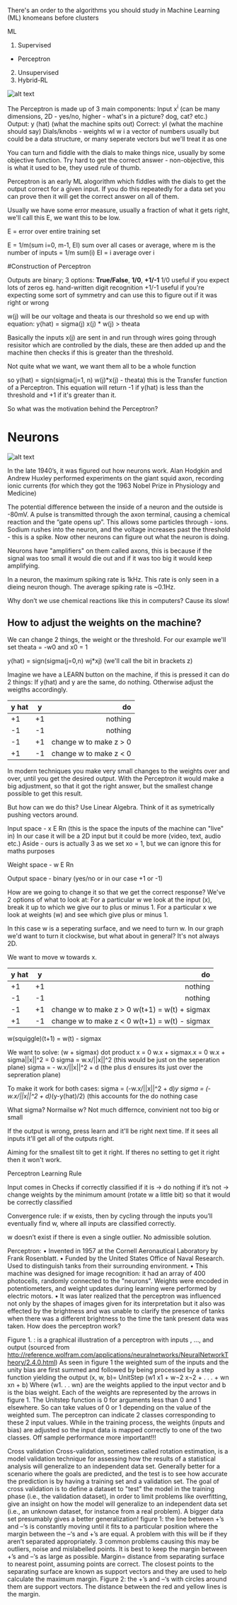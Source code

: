 There's an order to the algorithms you should study in Machine Learning (ML) knomeans before clusters

ML 
1. Supervised 
* Perceptron 
2. Unsupervised
3. Hybrid-RL



![alt text](https://dwave.files.wordpress.com/2011/05/qc_ai_diag1b.jpg "Picture of peceptron")

The Perceptron is made up of 3 main components:
Input x<sup>i</sup> (can be many dimensions, 2D - yes/no, higher - what's in a picture? dog, cat? etc.) 
Output: y (hat) (what the machine spits out)
Correct: yI (what the machine should say)
Dials/knobs - weights wI w i a vector of numbers usually but could be a data structure, or many seperate vectors but we'll treat it as one 

You can turn and fiddle with the dials to make things nice, usually by some objective function.
Try hard to get the correct answer - non-objective, this is what it used to be, they used rule of thumb.

Perceptron is an early ML alogorithm which fiddles with the dials to get the output correct for a given input.
If you do this repeatedly for a data set you can prove then it will get the correct answer on all of them.

Usually we have some error measure, usually a fraction of what it gets right, we'll call this E, we want this to be low.

E = error over entire training set

E = 1/m(sum i=0, m-1, EI)  sum over all cases or average, where m is the number of inputs
  = 1/m sum(i) EI
  = <EI>i average over i

#Construction of Perceptron

Outputs are binary; 3 options: **True/False**, **1/0**, **+1/-1** 
1/0 useful if you expect lots of zeros eg. hand-written digit recognition
+1/-1 useful if you're expecting some sort of symmetry and can use this to figure out if it was right or wrong

w(j) will be  our voltage and theata is our threshold so we end up with equation:
y(hat) = sigma(j) x(j) * w(j) > theata

Basically the inputs x(j) are sent in and run through wires going through resisitor which are controlled by the dials, these are then added up and the machine then checks if this is greater than the threshold.

Not quite what we want, we want them all to be a whole function

so y(hat) = sign(sigma(j=1, n) w(j)*x(j) - theata) this is the Transfer function of a Perceptron. This equation will return -1 if y(hat) is less than the threshold and +1 if it's greater than it. 

So what was the motivation behind the Perceptron?
# Neurons

![alt text](http://www.explorecuriocity.org/Portals/2/article%20images/3756/1280px-Neuron.svg.png "Neuron diagram")

In the late 1940’s, it was figured out how neurons work. Alan Hodgkin and Andrew Huxley performed experiments on the giant squid axon, recording ionic currents (for which they got the 1963 Nobel Prize in Physiology and Medicine)


The potential difference between the inside of a neuron and the outside is -80mV. A pulse is transmitted through the axon terminal, causing a chemical reaction and the “gate opens up”. This allows some particles through - ions. Sodium rushes into the neuron, and the voltage increases past the threshold - this is a spike. Now other neurons can figure out what the neuron is doing.

Neurons have "amplifiers" on them called axons, this is because if the signal was too small it would die out and if it was too big it would keep amplifying. 

In a neuron, the maximum spiking rate is 1kHz. This rate is only seen in a dieing neuron though. The average spiking rate is ~0.1Hz.

Why don’t we use chemical reactions like this in computers? Cause its slow!


## How to adjust the weights on the machine?

We can change 2 things, the weight or the threshold. 
For our example we'll set theata = -w0 and x0 = 1

y(hat) = sign(sigma(j=0,n) wj*xj)  (we'll call the bit in brackets z)

Imagine we have a LEARN button on the machine, if this is pressed it can do 2 things:
If y(hat) and y are the same, do nothing. Otherwise adjust the weigths accordingly.

| y hat       | y          | do |
| ------------- |:-------------:| -----:|
| +1     | +1 | nothing |
| -1   | -1   |   nothing  |
| -1 | +1      | change w to make z > 0 |
| +1 | -1      | change w to make z < 0 |

In modern techniques you make very small changes to the weights over and over, until you get the desired output. With the Perceptron it would make a big adjustment, so that it got the right answer, but the smallest change possible to get this result.

But how can we do this? Use Linear Algebra. Think of it as symetrically pushing vectors around.

Input space - x E Rn  (this is the space the inputs of the machine can "live" in)
In our case it will be a 2D input but it could be more (video, text, audio etc.)
Aside - ours is actually 3 as we set xo = 1, but we can ignore this for maths purposes

Weight space - w E Rn

Output space - binary (yes/no or in our case +1 or -1)

How are we going to change it so that we get the correct response? We've 2 options of what to look at:
For a particular w we look at the input (x), break it up to which we give our to plus or minus 1.
For a particular x we look at weights (w) and see which give plus or minus 1.

In this case w is a seperating surface, and we need to turn w. In our graph we'd want to turn it clockwise, but what about in general? It's not always 2D.

We want to move w towards x. 

| y hat       | y          | do |
| ------------- |:-------------:| -----:|
| +1     | +1 | nothing |
| -1   | -1   |   nothing  |
| -1 | +1  | change w to make z > 0   w(t+1) = w(t) + sigmax |
| +1 | -1      | change w to make z < 0 w(t+1) = w(t) - sigmax |

w(squiggle)(t+1) =  w(t) - sigmax

We want to solve: (w + sigmax) dot product x = 0
w.x + sigmax.x = 0
w.x + sigma||x||^2 = 0
sigma = w.x/||x||^2  (this would be just on the seperation plane)
sigma = - w.x/||x||^2 + d (the plus d ensures its just over the sepreration plane)


To make it work for both cases:
sigma = (-w.x/||x||^2 + d)*y
sigma = (-w.x/||x||^2 + d)*(y-y(hat)/2)  (this accounts for the do nothing case

What sigma? Normailse w? Not much differnce, convinient not too big or small

If the output is wrong, press learn and it'll be right next time.
If it sees all inputs it'll get all of the outputs right.

Aiming for the smallest tilt to get it right.
If theres no setting to get it right then it won't work.

Perceptron Learning Rule

Input comes in
Checks if correctly classified
	if it is → do nothing
if it’s not → change weights by the minimum amount (rotate w a little bit) so that it would be correctly classified

 

Convergence rule: if w exists, then by cycling through the inputs you’ll eventually find w, where all inputs are classified correctly.

w doesn’t exist if there is even a single outlier. No admissible solution.



 Perceptron:
•         Invented in 1957 at the Cornell Aeronautical Laboratory by Frank Rosenblatt.
•         Funded by the United States Office of Naval Research. Used to distinguish tanks from their surrounding environment.
•         This machine was designed for image recognition: it had an array of 400 photocells, randomly connected to the "neurons". Weights were encoded in potentiometers, and weight updates during learning were performed by electric motors.
•         It was later realized that the perceptron was influenced not only by the shapes of images given for its interpretation but it also was effected by the brightness and was unable to clarify the presence of tanks when there was a different brightness to the time the tank present data was taken.
How does the perceptron work?
 
Figure 1. :  is a graphical illustration of a perceptron with inputs , ...,   and output   (sourced from http://reference.wolfram.com/applications/neuralnetworks/NeuralNetworkTheory/2.4.0.html)
As seen in figure 1 the weighted sum of the inputs and the unity bias are first summed and followed by being processed by a step function yielding the output
 	(x, w, b)= UnitStep (w1 x1 + w¬2 x¬2 +  . . . + wn xn + b)
Where {w1. . . wn} are the weights applied to the input vector and b is the bias weight. Each of the weights are represented by the arrows in figure 1. The Unitstep function is 0 for arguments less than 0 and 1 elsewhere. So   can take values of 0 or 1 depending on the value of the weighted sum. The perceptron can indicate 2 classes corresponding to these 2 input values. While in the training process, the weights (inputs and bias) are adjusted so the input data is mapped correctly to one of the two classes.
Off sample performance more important!!!




Cross validation
Cross-validation, sometimes called rotation estimation, is a model validation technique for assessing how the results of a statistical analysis will generalize to an independent data set. Generally better for a scenario where the goals are predicted, and the test is to see how accurate the prediction is by having a training set and a validation set. The goal of cross validation is to define a dataset to "test" the model in the training phase (i.e., the validation dataset), in order to limit problems like overfitting, give an insight on how the model will generalize to an independent data set (i.e., an unknown dataset, for instance from a real problem). 
A bigger data set presumably gives a better generalization!
figure 1: the line between +’s and –‘s is constantly moving until it fits to a particular position where the margin between the –‘s and +’s are equal.
 A problem with this will be if they aren’t separated appropriately. 3 common problems causing this may be outliers, noise and mislabelled points. It is best to keep the margin between +’s and –‘s as large as possible. 
Margin= distance from separating surface to nearest point, assuming points are correct. 
The closest points to the separating surface are known as support vectors and they are used to help calculate the maximum margin. 
Figure 2: the +’s and –‘s with circles around them are support vectors. The distance between the red and yellow lines is the margin. 



